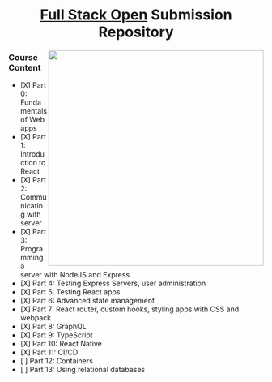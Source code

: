 <div align="center">
  <h1><a href="https://fullstackopen.com/en/">Full Stack Open</a> Submission Repository</h1>
  <a href="https://fullstackopen.com/en/"><img align="right" src="https://github.com/yousefelassal/fullstackopen/assets/76617202/5fe53848-84f4-44f8-a695-eb93017eaef9" height="425px" width="auto"></a>
  <div align="left">
    <h3>Course Content</h3>
    <ul>
      <li>[X] Part 0: Fundamentals of Web apps</li>
      <li>[X] Part 1: Introduction to React</li>
      <li>[X] Part 2: Communicating with server</li>
      <li>[X] Part 3: Programming a server with NodeJS and Express</li>
      <li>[X] Part 4: Testing Express Servers, user administration</li>
      <li>[X] Part 5: Testing React apps</li>
      <li>[X] Part 6: Advanced state management</li>
      <li>[X] Part 7: React router, custom hooks, styling apps with CSS and webpack</li>
      <li>[X] Part 8: GraphQL</li>
      <li>[X] Part 9: TypeScript</li>
      <li>[X] Part 10: React Native</li>
      <li>[X] Part 11: CI/CD</li>
      <li>[ ] Part 12: Containers</li>
      <li>[ ] Part 13: Using relational databases</li>
    </ul>
  </div>
</div>

